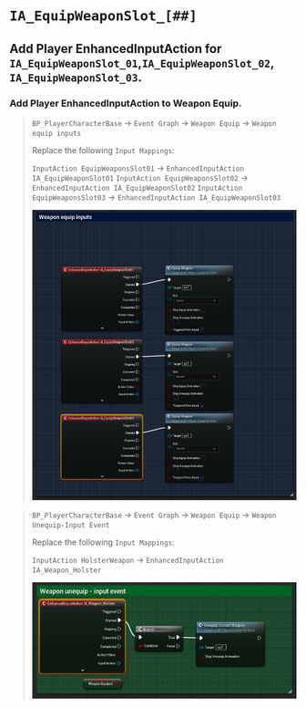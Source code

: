 # `IA_EquipWeaponSlot_[##]`

## Add Player EnhancedInputAction for `IA_EquipWeaponSlot_01`,`IA_EquipWeaponSlot_02`, `IA_EquipWeaponSlot_03`.

### Add Player EnhancedInputAction to Weapon Equip.

>`BP_PlayerCharacterBase` -> `Event Graph` -> `Weapon Equip` -> `Weapon equip inputs`
>
>Replace the following `Input Mappings`:
>
>`InputAction EquipWeaponsSlot01` -> `EnhancedInputAction IA_EquipWeaponSlot01`
>`InputAction EquipWeaponsSlot02` -> `EnhancedInputAction IA_EquipWeaponSlot02`
>`InputAction EquipWeaponsSlot03` -> `EnhancedInputAction IA_EquipWeaponSlot03`
>
>![image](./../../Images/EnhancedInput_WeaponEquipInputs_01.png)

>`BP_PlayerCharacterBase` -> `Event Graph` -> `Weapon Equip` -> `Weapon Unequip-Input Event`
>
>Replace the following `Input Mappings`:
>
>`InputAction HolsterWeapon` -> `EnhancedInputAction IA_Weapon_Holster`
>
>![image](./../../Images/EnhancedInput_WeaponUnequip_01.png)